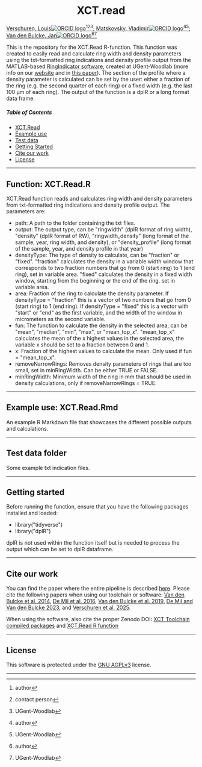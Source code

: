 <p align="center">
    <h1 align="center">XCT.read</h1>
</p>

[Verschuren, Louis![ORCID logo](https://info.orcid.org/wp-content/uploads/2019/11/orcid_16x16.png)](https://orcid.org/0000-0002-3102-4588)[^aut][^cre][^UG-WL];
[Matskovsky, Vladimir![ORCID logo](https://info.orcid.org/wp-content/uploads/2019/11/orcid_16x16.png)](https://orcid.org/0000-0002-3771-239X)[^aut][^UG-WL];
[Van den Bulcke, Jan![ORCID logo](https://info.orcid.org/wp-content/uploads/2019/11/orcid_16x16.png)](https://orcid.org/0000-0003-2939-5408)[^aut][^UG-WL]

[^aut]: author
[^cre]: contact person
[^UG-WL]: UGent-Woodlab



This is the repository for the XCT.Read R-function. This function was created to easily read and calculate ring width and density parameters using the txt-formatted ring indications and density profile output from the MATLAB-based [RingIndicator software](https://github.com/UGent-Woodlab/XCT-toolchain-compiled), created at UGent-Woodlab (more info on our [website](https://dendrochronomics.ugent.be/) and in [this paper](todo)). The section of the profile where a density parameter is calculated can be set by the user: either a fraction of the ring (e.g. the second quarter of each ring) or a fixed width (e.g. the last 100 µm of each ring). The output of the function is a dplR or a long format data frame.



#####  Table of Contents

- [ XCT.Read](#function-xctreadr)
- [ Example use](#example-use-xctreadrmd)
- [ Test data](#test-data-folder)
- [ Getting Started](#getting-started)
- [ Cite our work](#cite-our-work)
- [ License](#license)

---

##  Function: XCT.Read.R
XCT.Read function reads and calculates ring width and density parameters from txt-formatted ring indications and density profile output. The parameters are: 
- path: A path to the folder containing the txt files. 
- output: The output type, can be "ringwidth" (dplR format of ring width), "density" (dplR format of RW), "ringwidth_density" (long format of the sample, year, ring width, and density), or "density_profile" (long format of the sample, year, and density profile in that year)
- densityType: The type of density to calculate, can be "fraction" or "fixed". "fraction" calculates the density in a variable width window that corresponds to two fraction numbers that go from 0 (start ring) to 1 (end ring), set in variable area. "fixed" calculates the density in a fixed width window, starting from the beginning or the end of the ring. set in variable area.
- area: Fraction of the ring to calculate the density parameter. If densityType = "fraction" this is a vector of two numbers that go from 0 (start ring) to 1 (end ring). If densityType = "fixed" this is a vector with "start" or "end" as the first variable, and the width of the window in micrometers as the second variable.
- fun: The function to calculate the density in the selected area, can be "mean", "median", "min", "max", or "mean_top_x". "mean_top_x" calculates the mean of the x highest values in the selected area, the variable x should be set to a fraction between 0 and 1.
- x: Fraction of the highest values to calculate the mean. Only used if fun = "mean_top_x".
- removeNarrowRings: Removes density parameters of rings that are too small, set in minRingWidth. Can be either TRUE or FALSE.
- minRingWidth: Minimum width of the ring in mm that should be used in density calculations, only if removeNarrowRings = TRUE. 


---

## Example use: XCT.Read.Rmd
An example R Markdown file that showcases the different possible outputs and calculations. 

---

## Test data folder
Some example txt indication files. 

---

## Getting started

Before running the function, ensure that you have the following packages installed and loaded:
- library("tidyverse")
- library("dplR")

dplR is not used within the function itself but is needed to process the output which can be set to dplR dataframe. 

---

## Cite our work

You can find the paper where the entire pipeline is described [here](TODO). Please cite the following papers when using our toolchain or software: [Van den Bulcke et al. 2014](https://doi.org/10.1016/j.dendro.2013.07.001), [De Mil et al. 2016](https://doi.org/10.1093/aob/mcw063), [Van den Bulcke et al. 2019](https://doi.org/10.1093/aob/mcz126), [De Mil and Van den Bulcke 2023](https://dx.doi.org/10.3791/65208), and [Verschuren et al. 2025](todo).

When using the software, also cite the proper Zenodo DOI: [XCT Toolchain compiled packages](todo) and [XCT.Read R function](todo)

---

##  License

This software is protected under the [GNU AGPLv3](https://choosealicense.com/licenses/agpl-3.0/) license. 

---
